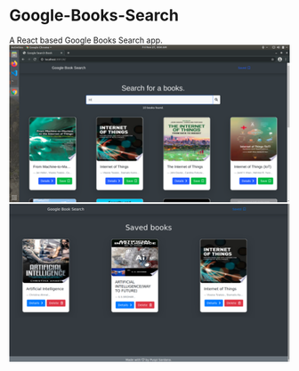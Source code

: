 # Google-Books-Search

A React based Google Books Search app.
![alt text](/Screenshots/one.png)
![alt text](/Screenshots/two.png)
